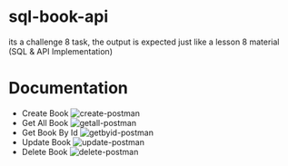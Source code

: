# sql-book-api 
its a challenge 8 task, the output is expected just like a lesson 8 material (SQL & API Implementation)

# Documentation

- Create Book
  ![create-postman](https://user-images.githubusercontent.com/37493831/227880681-0e407d95-11de-4107-acaa-12e7da1d15dc.png) 
- Get All Book
  ![getall-postman](https://user-images.githubusercontent.com/37493831/227880691-06ae2966-c625-499b-9d5f-40241475ec2e.png)
- Get Book By Id
  ![getbyid-postman](https://user-images.githubusercontent.com/37493831/227880699-3c84f374-e12e-4820-8a0e-99e5d983d808.png)
- Update Book
  ![update-postman](https://user-images.githubusercontent.com/37493831/227880667-b3a09f95-22f9-493d-a048-e90b76911bbb.png)
- Delete Book
  ![delete-postman](https://user-images.githubusercontent.com/37493831/227880685-6b1a6f6a-be2f-4dc9-8f8e-08c78d2a45d2.png)